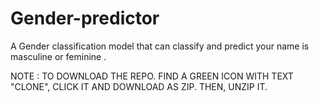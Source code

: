 # Gender-predictor
A Gender classification model that can classify and predict your name is masculine or feminine .

NOTE : TO DOWNLOAD THE REPO. FIND A GREEN ICON WITH TEXT "CLONE", CLICK IT AND DOWNLOAD AS ZIP. THEN, UNZIP IT.
